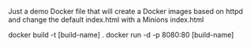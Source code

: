 Just a demo Docker file that will create a Docker images based on httpd and change the default index.html with a Minions index.html

docker build -t [build-name] .
docker run -d -p 8080:80 [build-name]
